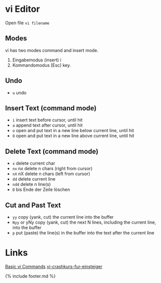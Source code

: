 # vi Editor
Open file `vi filename`  
  
## Modes
vi has two modes command and insert mode.

1. Eingabemodus (insert)  i 
2. Kommandomodus [Esc] key.


## Undo
* `u`	undo

## Insert Text (command mode)
* `i`	insert text before cursor, until <Esc> hit
* `a`	append text after cursor, until <Esc> hit
* `o`	open and put text in a new line below current line, until <Esc> hit
* `O`	open and put text in a new line above current line, until <Esc> hit


## Delete Text (command mode)
* `x`  delete current char
* `nx`  nx delete n chars (right from cursor) 
* `nX`  nX delete n chars (left from cursor) 
* `dd`  delete current line
* `ndd`  delete n line(s)
* `D`  bis Ende der Zeile löschen 

## Cut and Past Text
* `yy`	copy (yank, cut) the current line into the buffer
* `Nyy` or yNy	copy (yank, cut) the next N lines, including the current line, into the buffer
* `p`	put (paste) the line(s) in the buffer into the text after the current line


# Links
[Basic vi Commands](https://www.cs.colostate.edu/helpdocs/vi.html)
[vi-crashkurs-fur-einsteiger](http://netz10.de/2009/04/28/vi-crashkurs-fur-einsteiger/)

{% include footer.md %}